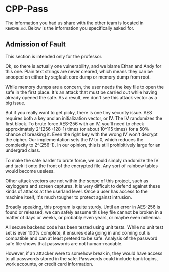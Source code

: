 CPP-Pass
========

The information you had us share with the other team is located in `README.md`. Below is the information you specifically asked for.

Admission of Fault
------------------

This section is intended only for the professor.

Ok, so there is actually one vulnerability, and we blame Ethan and Andy for this one. Plain text strings are never cleared, which means they can be snooped on either by segfault core dump or memory dump from root.

While memory dumps are a concern, the user needs the key file to open the safe in the first place. It's an attack that must be carried out while having already opened the safe. As a result, we don't see this attack vector as a big issue.

But if you really want to get picky, there is one tiny security issue. AES requires both a key and an initialization vector, or IV. The IV randomizes the first block. To brute force AES-256 with an IV, you'll need to check approximately 2^(256+128-1) times (or about 10^115 times) for a 50% chance of breaking it. Even the right key with the wrong IV won't decrypt the cipher. Our implementation sets the IV to 0, which reduces the complexity to 2^(256-1). In our opinion, this is still prohibitively large for an undergrad class.

To make the safe harder to brute force, we could simply randomize the IV and tack it onto the front of the encrypted file. Any sort of rainbow tables would become useless.

Other attack vectors are not within the scope of this project, such as keyloggers and screen captures. It is very difficult to defend against these kinds of attacks at the userland level. Once a user has access to the machine itself, it's much tougher to protect against intrusion.

Broadly speaking, this program is quite sturdy. Until an error in AES-256 is found or released, we can safely assume this key file cannot be broken in a matter of days or weeks, or probably even years, or maybe even millennia.

All secure backend code has been tested using unit tests. While no unit test set is ever 100% complete, it ensures data going in and coming out is compatible and can at least pretend to be safe. Analysis of the password safe file shows that passwords are not human-readable.

However, if an attacker were to somehow break in, they would have access to all passwords stored in the safe. Passwords could include bank logins, work accounts, or credit card information.

